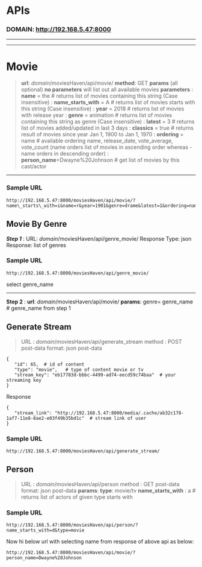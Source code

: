 ﻿APIs
====
### DOMAIN: http://192.168.5.47:8000
----------
----------

Movie
=====
> **url**: *domain*/moviesHaven/api/movie/
> **method**: GET
> **params** (all optional)
> **no parameters** will list out all available movies
> **parameters**
>  :  **name** = the  # returns list of movies containing this string (Case insensitive)
>  : **name_starts_with** = A  # returns list of movies starts with this string (Case insensitive) 
> : **year** = 2018   # returns list of movies with release year
> : **genre** = animation  # returns list of movies containing this string as genre (Case insensitive) 
> : **latest** = 3  #  returns list of movies added/updated in last 3 days
> : **classics** = true  # returns result of movies since year Jan 1, 1900 to Jan 1, 1970
>  : **ordering** = name # available ordering name, release_date, vote_average, vote_count (name orders list of movies in ascending order whereas -name orders in descending order)
>  : **person_name**=Dwayne%20Johnson  # get list of movies by this cast/actor
----------
### Sample URL
```
http://192.168.5.47:8000/moviesHaven/api/movie/?name\_starts\_with=i&name=r&year=1901&genre=drame&latest=1&ordering=name
```
Movie By Genre
--------------------
***Step 1***
: URL: *domain*/moviesHaven/api/genre_movie/
 Response Type: json
 Response:  list of genres

### Sample URL
```
http://192.168.5.47:8000/moviesHaven/api/genre_movie/
```
select genre_name

 -------------
 **Step 2**
 : **url**: *domain*/moviesHaven/api/movie/
  **params**: genre= genre_name  # genre_name from step 1


Generate Stream
---------------------
> URL : *domain*/moviesHaven/api/generate_stream
> method : POST
> post-data format: json
> post-data
 ```
 {
	"id": 65,  # id of content
	"type": "movie",   # type of content movie or tv
	"stream_key": "eb17783d-bbbc-4499-ad74-eecd59c74baa"  # your streaming key
}
 ```
 Response
 ```
 {
    "stream_link": "http://192.168.5.47:8000/media/.cache/ab32c178-1af7-11e8-8ae2-e03f49b35bd1c"  # stream link of user
}
```
### Sample URL
```http://192.168.5.47:8000/moviesHaven/api/generate_stream/```

Person
---------

> URL : *domain*/moviesHaven/api/person
> method : GET
> post-data format: json
> post-data
> **params**:
> **type**: movie/tv
> **name_starts_with** : a   # returns list of actors of given type starts with

### Sample URL
```
http://192.168.5.47:8000/moviesHaven/api/person/?name_starts_with=d&type=movie
```
Now hi below url with selecting name from response of above api as below:
```
http://192.168.5.47:8000/moviesHaven/api/movie/?person_name=Dwayne%20Johnson
```